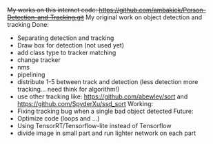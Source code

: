 ~~My works on this internet code:
https://github.com/ambakick/Person-Detection-and-Tracking.git~~
My original work on object detection and tracking
Done:
- Separating detection and tracking
- Draw box for detection (not used yet)
- add class type to tracker matching
- change tracker
- nms
- pipelining
- distribute 1-5 between track and detection (less detection more tracking... need think for algorithm!)
- use other tracking like: https://github.com/abewley/sort and https://github.com/SpyderXu/ssd_sort
Working:
- Fixing tracking bug when a single bad object detected
Future:
- Optimize code (loops and ...)
- Using TensorRT/Tensorflow-lite instead of Tensorflow
- divide image in small part and run lighter network on each part
